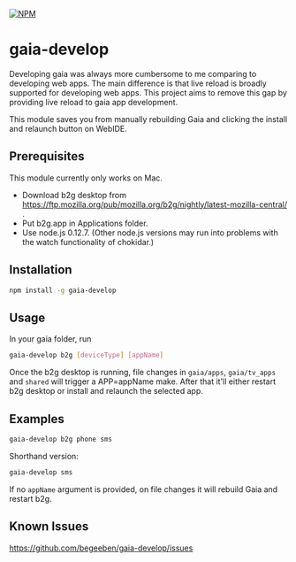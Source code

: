 [![NPM](https://nodei.co/npm/gaia-develop.png?compact=true)](https://nodei.co/npm/gaia-develop/)

# gaia-develop
Developing gaia was always more cumbersome to me comparing to developing web apps. The main difference is that live reload is broadly supported for developing web apps. This project aims to remove this gap by providing live reload to gaia app development.

This module saves you from manually rebuilding Gaia and clicking the install and relaunch button on WebIDE.
## Prerequisites
This module currently only works on Mac.

* Download b2g desktop from https://ftp.mozilla.org/pub/mozilla.org/b2g/nightly/latest-mozilla-central/ .
* Put b2g.app in Applications folder.
* Use node.js 0.12.7. (Other node.js versions may run into problems with the watch functionality of chokidar.)

## Installation
```bash
npm install -g gaia-develop
```
## Usage
In your gaia folder, run
```bash
gaia-develop b2g [deviceType] [appName]
```
Once the b2g desktop is running, file changes in ```gaia/apps```, ```gaia/tv_apps``` and ```shared``` will trigger a APP=appName make. After that it'll either restart b2g desktop or install and relaunch the selected app.
## Examples
```bash
gaia-develop b2g phone sms
```
Shorthand version:
```bash
gaia-develop sms
```
If no ```appName``` argument is provided, on file changes it will rebuild Gaia and restart b2g.
## Known Issues
https://github.com/begeeben/gaia-develop/issues
